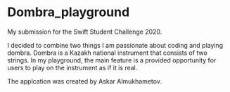 # Dombra_playground
My submission for the Swift Student Challenge 2020. 

I decided to combine two things I am passionate about coding and playing dombra. Dombra is a Kazakh national instrument that consists of two strings. In my playground, the main feature is a provided opportunity for users to play on the instrument as if it is real.  

The applcation was created by Askar Almukhametov. 
